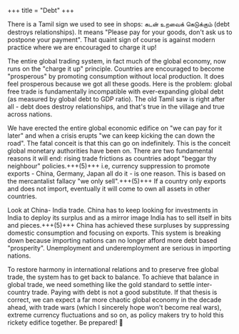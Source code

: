+++
title = "Debt"
+++

There is a Tamil sign we used to see in shops: கடன் உறவைக் கெடுக்கும் (debt destroys relationships). It means "Please pay for your goods, don't ask us to postpone your payment". That quaint sign of course is against modern practice where we are encouraged to charge it up!

The entire global trading system, in fact much of the global economy, now runs on the "charge it up" principle. Countries are encouraged to become "prosperous" by promoting consumption without local production. It does feel prosperous because we got all these goods. Here is the problem: global free trade is fundamentally incompatible with ever-expanding global debt (as measured by global debt to GDP ratio). The old Tamil saw is right after all - debt does destroy relationships, and that's true in the village and true across nations.

We have erected the entire global economic edifice on "we can pay for it later" and when a crisis erupts "we can keep kicking the can down the road". The fatal conceit is that this can go on indefinitely. This is the conceit global monetary authorities have been on. There are two fundamental reasons it will end: rising trade frictions as countries adopt "beggar thy neighbour" policies.+++(5)+++ i.e, currency suppression to promote exports - China, Germany, Japan all do it - is one reason. This is based on the mercantalist fallacy "we only sell".+++(5)+++ If a country only exports and does not import, eventually it will come to own all assets in other countries. 

Look at China- India trade. China has to keep looking for investments in India to deploy its surplus and as a mirror image India has to sell itself in bits and pieces.+++(5)+++ China has achieved these surpluses by suppressing domestic consumption and focusing on exports. This system is breaking down because importing nations can no longer afford more debt based "prosperity". Unemployment and underemployment are serious in importing nations.

To restore harmony in international relations and to preserve free global trade, the system has to get back to balance. To achieve that balance in global trade, we need something like the gold standard to settle inter-country trade. Paying with debt is not a good substitute. If that thesis is correct, we can expect a far more chaotic global economy in the decade ahead, with trade wars (which I sincerely hope won't become real wars), extreme currency fluctuations and so on, as policy makers try to hold this rickety edifice together. Be prepared! 🙏
